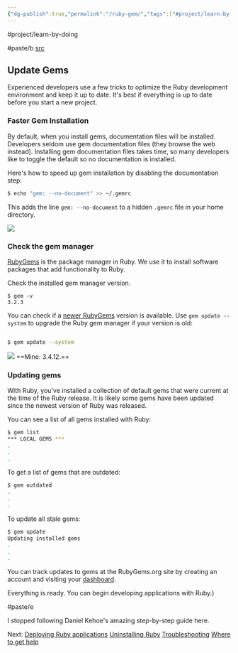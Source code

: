 ```yaml
---
{"dg-publish":true,"permalink":"/ruby-gem/","tags":["#project/learn-by-doing","#paste/b","#paste/e"],"noteIcon":"2"}
---
```


#project/learn-by-doing 

#paste/b 
[src](https://mac.install.guide/ruby/7.html)
## Update Gems

Experienced developers use a few tricks to optimize the Ruby development environment and keep it up to date. It's best if everything is up to date before you start a new project.

### Faster Gem Installation

By default, when you install gems, documentation files will be installed. Developers seldom use gem documentation files (they browse the web instead). Installing gem documentation files takes time, so many developers like to toggle the default so no documentation is installed.

Here's how to speed up gem installation by disabling the documentation step:

```bash
$ echo "gem: --no-document" >> ~/.gemrc
```

This adds the line `gem: --no-document` to a hidden `.gemrc` file in your home directory.

![](https://mac.install.guide/assets/images/ruby/faster-gem-installation.png)

### Check the gem manager

[RubyGems](https://rubygems.org/gems/rubygems-update) is the package manager in Ruby. We use it to install software packages that add functionality to Ruby.

Check the installed gem manager version.

```
$ gem -v
3.2.3
```

You can check if a [newer RubyGems](https://rubygems.org/gems/rubygems-update) version is available. Use `gem update --system` to upgrade the Ruby gem manager if your version is old:

```bash

$ gem update --system
```

![](https://mac.install.guide/assets/images/ruby/update-system-gem.png)
==Mine: 3.4.12.==
### Updating gems

With Ruby, you’ve installed a collection of default gems that were current at the time of the Ruby release. It is likely some gems have been updated since the newest version of Ruby was released.

You can see a list of all gems installed with Ruby:

```bash
$ gem list
*** LOCAL GEMS ***
.
.
.
```

To get a list of gems that are outdated:

```bash
$ gem outdated
.
.
.
```

To update all stale gems:

```bash
$ gem update
Updating installed gems
.
.
.
```

You can track updates to gems at the RubyGems.org site by creating an account and visiting your [dashboard](https://rubygems.org/dashboard).

Everything is ready. You can begin developing applications with Ruby.)

#paste/e 

I stopped following Daniel Kehoe's amazing step-by-step guide here.

Next:
[Deploying Ruby applications](https://mac.install.guide/ruby/8.html)
[Uninstalling Ruby](https://mac.install.guide/ruby/9.html)
[Troubleshooting](https://mac.install.guide/ruby/10.html)
[Where to get help](https://mac.install.guide/ruby/11.html)